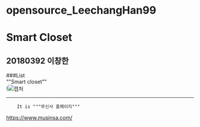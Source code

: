 # opensource_LeechangHan99
Smart Closet
============

20180392 이창한
----------------

###List         
""Smart closet""        
!![캡처](https://user-images.githubusercontent.com/89891838/139520196-4812c9db-dc2e-4952-84e1-dd749864fb09.PNG)
        <hr/>

        It is """무신사 홈페이지"""          
<https://www.musinsa.com/>
